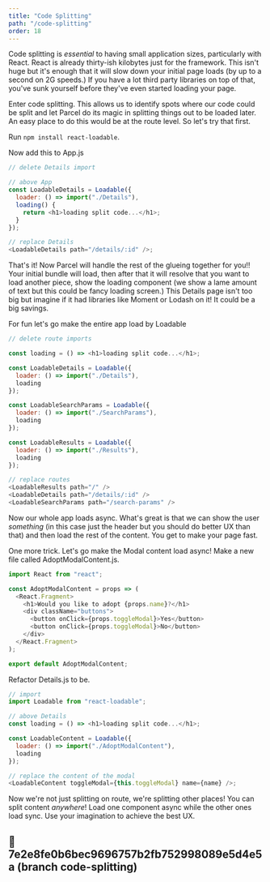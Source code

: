 ```yaml
---
title: "Code Splitting"
path: "/code-splitting"
order: 18
---
```


Code splitting is _essential_ to having small application sizes, particularly with React. React is already thirty-ish kilobytes just for the framework. This isn't huge but it's enough that it will slow down your initial page loads (by up to a second on 2G speeds.) If you have a lot third party libraries on top of that, you've sunk yourself before they've even started loading your page.

Enter code splitting. This allows us to identify spots where our code could be split and let Parcel do its magic in splitting things out to be loaded later. An easy place to do this would be at the route level. So let's try that first.

Run `npm install react-loadable`.

Now add this to App.js

```javascript
// delete Details import

// above App
const LoadableDetails = Loadable({
  loader: () => import("./Details"),
  loading() {
    return <h1>loading split code...</h1>;
  }
});

// replace Details
<LoadableDetails path="/details/:id" />;
```

That's it! Now Parcel will handle the rest of the glueing together for you!! Your initial bundle will load, then after that it will resolve that you want to load another piece, show the loading component (we show a lame amount of text but this could be fancy loading screen.) This Details page isn't too big but imagine if it had libraries like Moment or Lodash on it! It could be a big savings.

For fun let's go make the entire app load by Loadable

```javascript
// delete route imports

const loading = () => <h1>loading split code...</h1>;

const LoadableDetails = Loadable({
  loader: () => import("./Details"),
  loading
});

const LoadableSearchParams = Loadable({
  loader: () => import("./SearchParams"),
  loading
});

const LoadableResults = Loadable({
  loader: () => import("./Results"),
  loading
});

// replace routes
<LoadableResults path="/" />
<LoadableDetails path="/details/:id" />
<LoadableSearchParams path="/search-params" />
```

Now our whole app loads async. What's great is that we can show the user _something_ (in this case just the header but you should do better UX than that) and then load the rest of the content. You get to make your page fast.

One more trick. Let's go make the Modal content load async! Make a new file called AdoptModalContent.js.

```javascript
import React from "react";

const AdoptModalContent = props => (
  <React.Fragment>
    <h1>Would you like to adopt {props.name}?</h1>
    <div className="buttons">
      <button onClick={props.toggleModal}>Yes</button>
      <button onClick={props.toggleModal}>No</button>
    </div>
  </React.Fragment>
);

export default AdoptModalContent;
```

Refactor Details.js to be.

```javascript
// import
import Loadable from "react-loadable";

// above Details
const loading = () => <h1>loading split code...</h1>;

const LoadableContent = Loadable({
  loader: () => import("./AdoptModalContent"),
  loading
});

// replace the content of the modal
<LoadableContent toggleModal={this.toggleModal} name={name} />;
```

Now we're not just splitting on route, we're splitting other places! You can split content _anywhere_! Load one component async while the other ones load sync. Use your imagination to achieve the best UX.

## 🌳 7e2e8fe0b6bec9696757b2fb752998089e5d4e5a (branch code-splitting)
